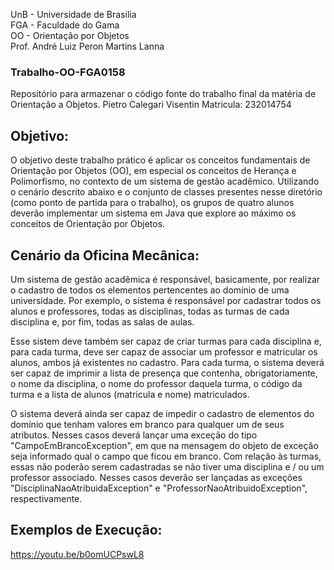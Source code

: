 UnB - Universidade de Brasilia  
FGA - Faculdade do Gama  
OO - Orientação por Objetos  
Prof. André Luiz Peron Martins Lanna  


### Trabalho-OO-FGA0158
Repositório para armazenar o código fonte do trabalho final da matéria de Orientação a Objetos.
Pietro Calegari Visentin  Matricula: 232014754


## Objetivo:  
O objetivo deste trabalho prático é aplicar os conceitos fundamentais de
Orientação por Objetos (OO), em especial os conceitos de Herança e Polimorfismo,
no contexto de um sistema de gestão acadêmico. Utilizando o cenário descrito
abaixo e o conjunto de classes presentes nesse diretório (como ponto de partida
para o trabalho), os grupos de quatro alunos deverão implementar um sistema em
Java que explore ao máximo os conceitos de Orientação por Objetos.

## Cenário da Oficina Mecânica:  
Um sistema de gestão acadêmica é responsável, basicamente, por realizar o
cadastro de todos os elementos pertencentes ao domínio de uma universidade. Por
exemplo, o sistema é responsável por cadastrar todos os alunos e professores,
todas as disciplinas, todas as turmas de cada disciplina e, por fim, todas as
salas de aulas. 

Esse sistem deve também ser capaz de criar turmas para cada disciplina e, para
cada turma, deve ser capaz de associar um professor e matricular os alunos,
ambos já existentes no cadastro. Para cada turma, o sistema deverá ser capaz de
imprimir a lista de presença que contenha, obrigatoriamente, o nome da
disciplina, o nome do professor daquela turma, o código da turma e a lista de
alunos (matricula e nome) matriculados. 

O sistema deverá ainda ser capaz de impedir o cadastro de elementos do domínio
que tenham valores em branco para qualquer um de seus atributos. Nesses casos
deverá lançar uma exceção do tipo "CampoEmBrancoException", em que na mensagem
do objeto de exceção seja informado qual o campo que ficou em branco. Com
relação às turmas, essas não poderão serem cadastradas se não tiver uma
disciplina e / ou um professor associado. Nesses casos deverão ser lançadas as
exceções "DisciplinaNaoAtribuidaException" e "ProfessorNaoAtribuidoException",
respectivamente. 

## Exemplos de Execução:  
https://youtu.be/b0omUCPswL8


